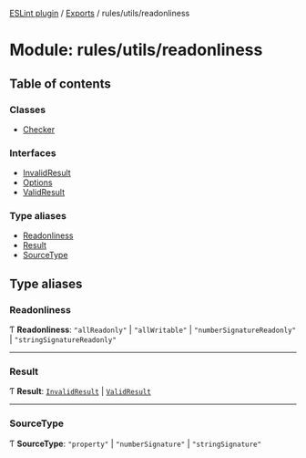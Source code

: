 [ESLint plugin](../index.md) / [Exports](../modules.md) / rules/utils/readonliness

# Module: rules/utils/readonliness

## Table of contents

### Classes

- [Checker](../classes/rules_utils_readonliness.Checker.md)

### Interfaces

- [InvalidResult](../interfaces/rules_utils_readonliness.InvalidResult.md)
- [Options](../interfaces/rules_utils_readonliness.Options.md)
- [ValidResult](../interfaces/rules_utils_readonliness.ValidResult.md)

### Type aliases

- [Readonliness](rules_utils_readonliness.md#readonliness)
- [Result](rules_utils_readonliness.md#result)
- [SourceType](rules_utils_readonliness.md#sourcetype)

## Type aliases

### Readonliness

Ƭ **Readonliness**: ``"allReadonly"`` \| ``"allWritable"`` \| ``"numberSignatureReadonly"`` \| ``"stringSignatureReadonly"``

___

### Result

Ƭ **Result**: [`InvalidResult`](../interfaces/rules_utils_readonliness.InvalidResult.md) \| [`ValidResult`](../interfaces/rules_utils_readonliness.ValidResult.md)

___

### SourceType

Ƭ **SourceType**: ``"property"`` \| ``"numberSignature"`` \| ``"stringSignature"``
